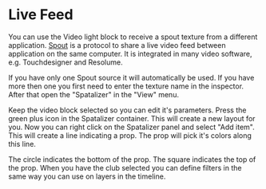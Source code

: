# Live Feed

You can use the Video light block to receive a spout texture from a different application. [Spout](https://spout.zeal.co/) is a protocol to share a live video feed between application on the same computer. It is integrated in many video software, e.g. Touchdesigner and Resolume.

If you have only one Spout source it will automatically be used. If you have more then one you first need to enter the texture name in the inspector. After that open the "Spatalizer" in the "View" menu. 

Keep the video block selected so you can edit it's parameters. Press the green plus icon in the Spatalizer container. This will create a new layout for you. Now you can right click on the Spatalizer panel and select "Add item". This will create a line indicating a prop. The prop will pick it's colors along this line.

The circle indicates the bottom of the prop. The square indicates the top of the prop. When you have the club selected you can define filters in the same way you can use on layers in the timeline.



